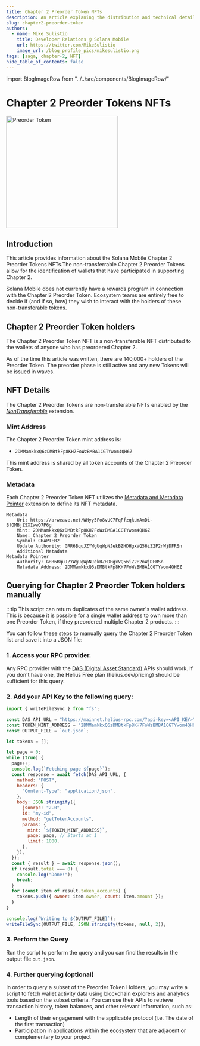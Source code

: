 ```yaml
---
title: Chapter 2 Preorder Token NFTs
description: An article explaning the distribution and technical details of the Chapter 2 Preorder Token NFTs.
slug: chapter2-preorder-token
authors:
  - name: Mike Sulistio
    title: Developer Relations @ Solana Mobile
    url: https://twitter.com/MikeSulistio
    image_url: /blog_profile_pics/mikesulistio.png
tags: [saga, chapter-2, NFT]
hide_table_of_contents: false
---
```


import BlogImageRow from "../../src/components/BlogImageRow/"

# Chapter 2 Preorder Tokens NFTs

<BlogImageRow>
  <img src="/blog_imgs/chapter2-preorder-token.jpeg" alt="Preorder Token" width="300" />
</BlogImageRow>

## Introduction

This article provides information about the Solana Mobile Chapter 2 Preorder Tokens NFTs.The non-transferrable Chapter 2 Preorder Tokens allow for the identification of wallets that have participated in supporting Chapter 2.

Solana Mobile does not currently have a rewards program in connection with the Chapter 2 Preorder Token. Ecosystem teams are entirely free to decide if (and if so, how) they wish to interact with the holders of these non-transferable tokens.

## Chapter 2 Preorder Token holders

The Chapter 2 Preorder Token NFT is a non-transferable NFT distributed to the wallets of anyone who has preordered Chapter 2.

As of the time this article was written, there are 140,000+ holders of the Preorder Token. The preorder phase is still active and any new Tokens will be issued in waves.

## NFT Details

The Chapter 2 Preorder Tokens are non-transferable NFTs enabled by the _[NonTransferable](https://solana.com/developers/guides/token-extensions/non-transferable)_ extension.

### Mint Address

The Chapter 2 Preorder Token mint address is:

- `2DMMamkkxQ6zDMBtkFp8KH7FoWzBMBA1CGTYwom4QH6Z`

This mint address is shared by all token accounts of the Chapter 2 Preorder Token.

### Metadata

Each Chapter 2 Preorder Token NFT utilizes the [Metadata and Metadata Pointer](https://solana.com/developers/guides/token-extensions/metadata-pointer) extension to define
its NFT metadata.

```
Metadata
    Uri: https://arweave.net/WHyy5Fo8vUC7FqFfzqkuYAmDi-BfOMBjZSXIwwO7P6g
    Mint: 2DMMamkkxQ6zDMBtkFp8KH7FoWzBMBA1CGTYwom4QH6Z
    Name: Chapter 2 Preorder Token
    Symbol: CHAPTER2
    Update Authority: GRR6BquJZYWgUqWpNJekBZHDHgxVQ56iZ2P2nWjDFRSn
    Additional Metadata
Metadata Pointer
    Authority: GRR6BquJZYWgUqWpNJekBZHDHgxVQ56iZ2P2nWjDFRSn
    Metadata Address: 2DMMamkkxQ6zDMBtkFp8KH7FoWzBMBA1CGTYwom4QH6Z
```

## Querying for Chapter 2 Preorder Token holders manually

:::tip
This script can return duplicates of the same owner's wallet address.
This is because it is possible for a single wallet address to own more than one Preorder Token, if they preordered multiple Chapter 2 products.
:::

You can follow these steps to manually query the Chapter 2 Preorder Token list and save it into a JSON file:

### 1. Access your RPC provider.

Any RPC provider with the [DAS (Digital Asset Standard)](https://github.com/metaplex-foundation/digital-asset-standard-api) APIs should work. If you don't have one, the Helius Free plan (helius.dev/pricing) should be sufficient for this query.

### 2. Add your API Key to the following query:

```js
import { writeFileSync } from "fs";

const DAS_API_URL = "https://mainnet.helius-rpc.com/?api-key=<API_KEY>";
const TOKEN_MINT_ADDRESS = "2DMMamkkxQ6zDMBtkFp8KH7FoWzBMBA1CGTYwom4QH6Z";
const OUTPUT_FILE = `out.json`;

let tokens = [];

let page = 0;
while (true) {
  page++;
  console.log(`Fetching page ${page}`);
  const response = await fetch(DAS_API_URL, {
    method: "POST",
    headers: {
      "Content-Type": "application/json",
    },
    body: JSON.stringify({
      jsonrpc: "2.0",
      id: "my-id",
      method: "getTokenAccounts",
      params: {
        mint: `${TOKEN_MINT_ADDRESS}`,
        page: page, // Starts at 1
        limit: 1000,
      },
    }),
  });
  const { result } = await response.json();
  if (result.total === 0) {
    console.log("Done!");
    break;
  }
  for (const item of result.token_accounts) {
    tokens.push({ owner: item.owner, count: item.amount });
  }
}

console.log(`Writing to ${OUTPUT_FILE}`);
writeFileSync(OUTPUT_FILE, JSON.stringify(tokens, null, 2));
```

### 3. Perform the Query

Run the script to perform the query and you can find the results in the output file `out.json`.

### 4. Further querying (optional)

In order to query a subset of the Preorder Token Holders, you may write a script to fetch wallet activity data using blockchain explorers and analytics tools based on the subset criteria. You can use their APIs to retrieve transaction history, token balances, and other relevant information, such as:

- Length of their engagement with the applicable protocol (i.e. The date of the first transaction)
- Participation in applications within the ecosystem that are adjacent or complementary to your project
